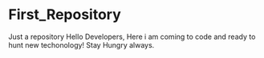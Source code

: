 # First_Repository
Just a repository 
Hello Developers,
Here i am coming to code and ready to hunt new techonology!
Stay Hungry always.  
